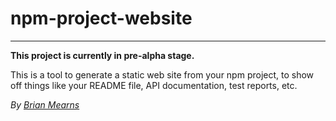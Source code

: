 # npm-project-website

---

**This project is currently in pre-alpha stage.**

This is a tool to generate a static web site from your npm project, to show off things like your README file,
API documentation, test reports, etc.

_By [Brian Mearns](https://github.com/mearns)_
